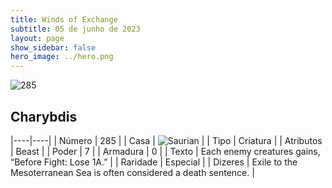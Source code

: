 ```yaml
---
title: Winds of Exchange
subtitle: 05 de junho de 2023
layout: page
show_sidebar: false
hero_image: ../hero.png
---
```


![285](https://mastervault-storage-prod.s3.amazonaws.com/media/card_front/en/600_285_dd4ed290b2df_en.png)


## Charybdis

|----|----|
| Número | 285 |
| Casa | ![Saurian](https://archonarcana.com/images/thumb/9/9e/Saurian_P.png/22px-Saurian_P.png "Sauro") |
| Tipo | Criatura |
| Atributos | Beast |
| Poder | 7 |
| Armadura | 0 |
| Texto | Each enemy creatures gains, “Before Fight: Lose 1A.”  |
| Raridade | Especial |
| Dizeres | Exile to the Mesoterranean Sea is often considered a death sentence. |
